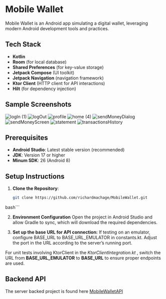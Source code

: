 # Mobile Wallet

Mobile Wallet is an Android app simulating a digital wallet, leveraging modern Android development tools and practices.

## Tech Stack
- **Kotlin**
- **Room** (for local database)
- **Shared Preferences** (for key-value storage)
- **Jetpack Compose** (UI toolkit)
- **Jetpack Navigation** (navigation framework)
- **Ktor Client** (HTTP client for API interactions)
- **Hilt** (for dependency injection)
## Sample Screenshots
![logIn (1)](https://github.com/user-attachments/assets/e2ee37a8-4d78-4faa-8027-deba3cd32c96) ![logOut](https://github.com/user-attachments/assets/7117337c-d88e-489c-87ae-cc9e8bf4a4be) ![profile](https://github.com/user-attachments/assets/cf20946d-e544-44f1-971d-8b2e153e9ddb) ![home (4)](https://github.com/user-attachments/assets/34de89e6-55a1-4aad-adcf-74d9caf4253a) ![sendMoneyDialog](https://github.com/user-attachments/assets/3d802d95-7164-4581-ad49-5fe3dc50af9b) ![sendMoneyScreen](https://github.com/user-attachments/assets/fd63d20b-1490-4ef8-b4df-674c39ea6dbf)  ![statement](https://github.com/user-attachments/assets/722b1861-c4b0-41d1-8e5a-22dffe1c9706) ![transactionsHistory](https://github.com/user-attachments/assets/9961f2b8-4014-4b42-af40-6591a8afeb9c)












## Prerequisites
- **Android Studio**: Latest stable version (recommended)
- **JDK**: Version 17 or higher
- **Minum SDK**:  26 (Android 8)

## Setup Instructions

1. **Clone the Repository**:
   ```bash
   git clone https://github.com/richardmachage/MobileWallet.git
bash```

2. **Environment Configuration**
Open the project in Android Studio and allow Gradle to sync, which will download the required dependencies.

3. **Set up the base URL for API connection:**
If testing on an emulator, configure BASE_URL to BASE_URL_EMULATOR in constants.kt.
Adjust the port in the URL according to the server’s running port.
  
For unit tests involving KtorClient in the *KtorClientIntegration.kt* , switch the URL from **BASE_URL_EMULATOR** to **BASE_URL** to ensure proper endpoints are used.

## Backend API
The server backed project is found here [MobileWalletAPI](https://github.com/richardmachage/MobileWalletSpringBootAPI)
